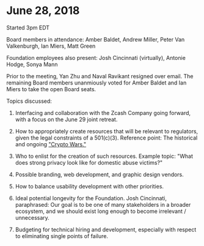 June 28, 2018
==============================

Started 3pm EDT

Board members in attendance: Amber Baldet, Andrew Miller, Peter Van Valkenburgh, Ian Miers, Matt Green

Foundation employees also present: Josh Cincinnati (virtually), Antonie Hodge, Sonya Mann

Prior to the meeting, Yan Zhu and Naval Ravikant resigned over email. The remaining Board members unanmiously voted for Amber Baldet and Ian Miers to take the open Board seats.

Topics discussed:

1. Interfacing and collaboration with the Zcash Company going forward, with a focus on the June 29 joint retreat.

2. How to appropriately create resources that will be relevant to regulators, given the legal constraints of a 501(c)(3). Reference point: The historical and ongoing ["Crypto Wars."](https://en.wikipedia.org/wiki/Crypto_Wars)

3. Who to enlist for the creation of such resources. Example topic: "What does strong privacy look like for domestic abuse victims?"

4. Possible branding, web development, and graphic design vendors.

5. How to balance usability development with other priorities.

6. Ideal potential longevity for the Foundation. Josh Cincinnati, paraphrased: Our goal is to be one of many stakeholders in a broader ecosystem, and we should exist long enough to become irrelevant / unnecessary.

7. Budgeting for technical hiring and development, especially with respect to eliminating single points of failure.
